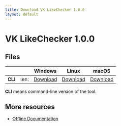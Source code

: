 ```yaml
---
title: Download VK LikeChecker 1.0.0
layout: default
---
```


# VK LikeChecker 1.0.0

## Files

|       |       | Windows   | Linux   | macOS   |
| :---: | :---: | :-------: | :-----: | :-----: |
| **CLI** | :en: | [Download](https://github.com/dmitryvodop/vk-likechecker/releases/download/1.0.0/vk-likechecker-1.0.0-cli-win.exe) | [Download](https://github.com/dmitryvodop/vk-likechecker/releases/download/1.0.0/vk-likechecker-1.0.0-cli-lin) | [Download](https://github.com/dmitryvodop/vk-likechecker/releases/download/1.0.0/vk-likechecker-1.0.0-cli-mac) |

**CLI** means command-line version of the tool.

## More resources

* [Offline Documentation](https://github.com/dmitryvodop/vk-likechecker/releases/download/1.0.0/vk-likechecker-1.0.0-readme.pdf)
